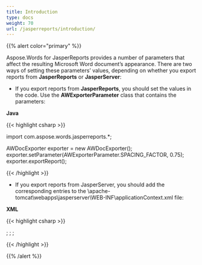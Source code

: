```yaml
---
title: Introduction
type: docs
weight: 70
url: /jasperreports/introduction/
---
```


{{% alert color="primary" %}} 

Aspose.Words for JasperReports provides a number of parameters that affect the resulting Microsoft Word document’s appearance. There are two ways of setting these parameters’ values, depending on whether you export reports from **JasperReports** or **JasperServer**:

- If you export reports from **JasperReports**, you should set the values in the code. Use the **AWExporterParameter** class that contains the parameters: 

**Java**

{{< highlight csharp >}}

   import com.aspose.words.jasperreports.*;

   AWDocExporter exporter = new AWDocExporter();
   exporter.setParameter(AWExporterParameter.SPACING_FACTOR, 0.75);
   exporter.exportReport();

{{< /highlight >}}

- If you export reports from JasperServer, you should add the corresponding entries to the <InstallDir>\apache-tomcat\webapps\jasperserver\WEB-INF\applicationContext.xml file: 

**XML**

{{< highlight csharp >}}

<bean id="aw_exportParameters" class="com.aspose.words.jasperreports.AWExportParametersBean">;
<property name="spacingFactor" value="0.75"/>;
</bean>;

{{< /highlight >}}

{{% /alert %}}
